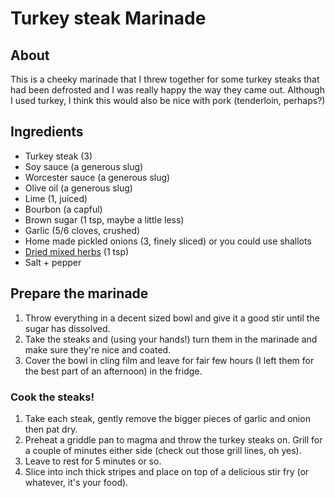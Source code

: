 # Turkey steak Marinade

## About

This is a cheeky marinade that I threw together for some turkey steaks that had been defrosted and I was really happy the way they came out. Although I used turkey, I think this would also be nice with pork (tenderloin, perhaps?)

## Ingredients

* Turkey steak (3)
* Soy sauce (a generous slug)
* Worcester sauce (a generous slug)
* Olive oil (a generous slug)
* Lime (1, juiced)
* Bourbon (a capful)
* Brown sugar (1 tsp, maybe a little less)
* Garlic (5/6 cloves, crushed)
* Home made pickled onions (3, finely sliced) or you could use shallots
* [Dried mixed herbs](http://en.wikibooks.org/wiki/Cookbook:Mixed_Herbs) (1 tsp)
* Salt + pepper

## Prepare the marinade

1. Throw everything in a decent sized bowl and give it a good stir until the sugar has dissolved.
2. Take the steaks and (using your hands!) turn them in the marinade and make sure they're nice and coated.
3. Cover the bowl in cling film and leave for fair few hours (I left them for the best part of an afternoon) in the fridge.

### Cook the steaks!

1. Take each steak, gently remove the bigger pieces of garlic and onion then pat dry.
2. Preheat a griddle pan to magma and throw the turkey steaks on. Grill for a couple of minutes either side (check out those grill lines, oh yes).
3. Leave to rest for 5 minutes or so.
4. Slice into inch thick stripes and place on top of a delicious stir fry (or whatever, it's your food).
